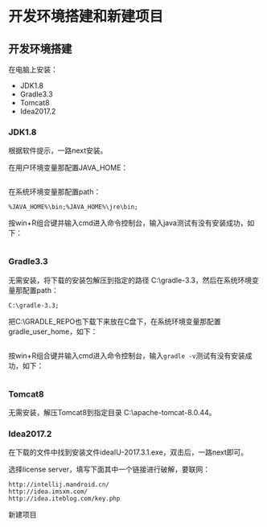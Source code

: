 # 开发环境搭建和新建项目

## 开发环境搭建

在电脑上安装：

- JDK1.8
- Gradle3.3
- Tomcat8
- Idea2017.2

### JDK1.8

根据软件提示，一路next安装。

在用户环境变量那配置JAVA_HOME：

![]()

在系统环境变量那配置path：

```
%JAVA_HOME%\bin;%JAVA_HOME%\jre\bin;
```

按win+R组合键并输入cmd进入命令控制台，输入java测试有没有安装成功，如下：

![]()

### Gradle3.3

无需安装，将下载的安装包解压到指定的路径 C:\gradle-3.3，然后在系统环境变量那配置path：

```
C:\gradle-3.3;
```

把C:\GRADLE_REPO也下载下来放在C盘下，在系统环境变量那配置gradle_user_home，如下：

![]()

按win+R组合键并输入cmd进入命令控制台，输入`gradle -v`测试有没有安装成功，如下：

![]()

### Tomcat8

无需安装，解压Tomcat8到指定目录 C:\apache-tomcat-8.0.44。

### Idea2017.2

在下载的文件中找到安装文件ideaIU-2017.3.1.exe，双击后，一路next即可。

选择license server，填写下面其中一个链接进行破解，要联网：

```
http://intellij.mandroid.cn/
http://idea.imsxm.com/
http://idea.iteblog.com/key.php
```

新建项目
